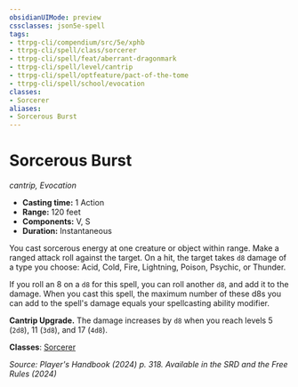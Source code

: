 ```yaml
---
obsidianUIMode: preview
cssclasses: json5e-spell
tags:
- ttrpg-cli/compendium/src/5e/xphb
- ttrpg-cli/spell/class/sorcerer
- ttrpg-cli/spell/feat/aberrant-dragonmark
- ttrpg-cli/spell/level/cantrip
- ttrpg-cli/spell/optfeature/pact-of-the-tome
- ttrpg-cli/spell/school/evocation
classes:
- Sorcerer
aliases:
- Sorcerous Burst
---
```

# Sorcerous Burst
*cantrip, Evocation*  


- **Casting time:** 1 Action
- **Range:** 120 feet
- **Components:** V, S
- **Duration:** Instantaneous

You cast sorcerous energy at one creature or object within range. Make a ranged attack roll against the target. On a hit, the target takes `d8` damage of a type you choose: Acid, Cold, Fire, Lightning, Poison, Psychic, or Thunder.

If you roll an 8 on a `d8` for this spell, you can roll another `d8`, and add it to the damage. When you cast this spell, the maximum number of these d8s you can add to the spell's damage equals your spellcasting ability modifier.

**Cantrip Upgrade.** The damage increases by `d8` when you reach levels 5 (`2d8`), 11 (`3d8`), and 17 (`4d8`).

**Classes**: [Sorcerer](Інструменти%20ДМ/CLI/lists/list-spells-classes-sorcerer.md)

*Source: Player's Handbook (2024) p. 318. Available in the <span title='Systems Reference Document (5.2)'>SRD</span> and the Free Rules (2024)*
